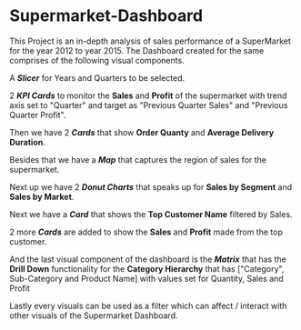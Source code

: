 # Supermarket-Dashboard

This Project is an in-depth analysis of sales performance of a SuperMarket for the year 2012 to year 2015. The Dashboard created for the same comprises of the following visual components.

A **_Slicer_** for Years and Quarters to be selected.

2 **_KPI Cards_** to monitor the **Sales** and **Profit** of the supermarket with trend axis set to "Quarter" and target as "Previous Quarter Sales" and "Previous Quarter Profit".

Then we have 2 **_Cards_** that show **Order Quanty** and **Average Delivery Duration**.

Besides that we have a **_Map_** that captures the region of sales for the supermarket.

Next up we have 2 **_Donut Charts_** that speaks up for **Sales by Segment** and **Sales by Market**.

Next we have a **_Card_** that shows the **Top Customer Name** filtered by Sales.

2 more **_Cards_** are added to show the **Sales** and **Profit** made from the top customer.

And the last visual component of the dashboard is the **_Matrix_** that has the **Drill Down** functionality for the **Category Hierarchy** that has ["Category", Sub-Category and Product Name] with values set for Quantity, Sales and Profit

Lastly every visuals can be used as a filter which can affect / interact with other visuals of the Supermarket Dashboard.
